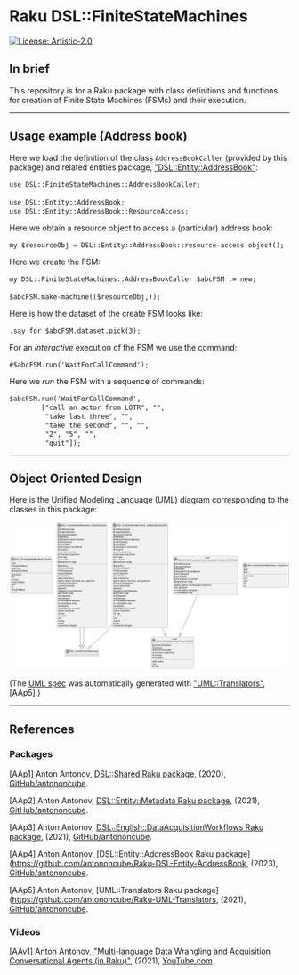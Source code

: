 # Raku DSL::FiniteStateMachines
    
[![License: Artistic-2.0](https://img.shields.io/badge/License-Artistic_2.0-0298c3.svg)](https://opensource.org/licenses/Artistic-2.0)

## In brief

This repository is for a Raku package with class definitions and functions for 
creation of Finite State Machines (FSMs) and their execution.

-----

## Usage example (Address book)

Here we load the definition of the class `AddressBookCaller` (provided by this package)
and related entities package, 
["DSL::Entity::AddressBook"](https://github.com/antononcube/Raku-DSL-Entity-AddressBook):

```perl6
use DSL::FiniteStateMachines::AddressBookCaller;

use DSL::Entity::AddressBook;
use DSL::Entity::AddressBook::ResourceAccess;
```

Here we obtain a resource object to access a (particular) address book:

```perl6
my $resourceObj = DSL::Entity::AddressBook::resource-access-object();
```

Here we create the FSM:

```perl6
my DSL::FiniteStateMachines::AddressBookCaller $abcFSM .= new;

$abcFSM.make-machine(($resourceObj,));
```

Here is how the dataset of the create FSM looks like:

```perl6
.say for $abcFSM.dataset.pick(3);
```

For an *interactive* execution of the FSM we use the command:

```
#$abcFSM.run('WaitForCallCommand');
```

Here we *run* the FSM with a sequence of commands:

```perl6
$abcFSM.run('WaitForCallCommand', 
        ["call an actor from LOTR", "", 
         "take last three", "", 
         "take the second", "", "", 
         "2", "5", "", 
         "quit"]);
```

------

## Object Oriented Design

Here is the Unified Modeling Language (UML) diagram corresponding to the classes in this package:

![](./docs/UML-class-diagram.png)

(The [UML spec](./docs/UML-class-diagram.puml) was automatically generated with ["UML::Translators"](https://raku.land/?q=UML%3A%3ATranslators), [AAp5].)

------

## References

### Packages

[AAp1] Anton Antonov,
[DSL::Shared Raku package](https://github.com/antononcube/Raku-DSL-Shared),
(2020),
[GitHub/antononcube](https://github.com/antononcube).

[AAp2] Anton Antonov,
[DSL::Entity::Metadata Raku package](https://github.com/antononcube/Raku-DSL-Entity-Metadata),
(2021),
[GitHub/antononcube](https://github.com/antononcube).

[AAp3] Anton Antonov,
[DSL::English::DataAcquisitionWorkflows Raku package](https://github.com/antononcube/Raku-DSL-English-DataAcquisitionWorkflows),
(2021),
[GitHub/antononcube](https://github.com/antononcube).

[AAp4] Anton Antonov,
[DSL::Entity::AddressBook Raku package](https://github.com/antononcube/Raku-DSL-Entity-AddressBook,
(2023),
[GitHub/antononcube](https://github.com/antononcube).

[AAp5] Anton Antonov,
[UML::Translators Raku package](https://github.com/antononcube/Raku-UML-Translators,
(2021),
[GitHub/antononcube](https://github.com/antononcube).

### Videos

[AAv1] Anton Antonov,
["Multi-language Data Wrangling and Acquisition Conversational Agents (in Raku)"](https://www.youtube.com/watch?v=3OUkSa-5vEk),
(2021),
[YouTube.com](https://www.youtube.com/channel/UC5qMPIsJeztfARXWdIw3Xzw).